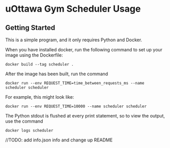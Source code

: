 # uOttawa Gym Scheduler Usage

## Getting Started
This is a simple program, and it only requires Python and Docker.

When you have installed docker, run the following command to set up your image using the Dockerfile:

```docker build --tag scheduler .```

After the image has been built, run the command 

```docker run --env REQUEST_TIME=time_between_requests_ms --name scheduler scheduler```

For example, this might look like:

```docker run --env REQUEST_TIME=10000 --name scheduler scheduler```

The Python stdout is flushed at every print statement, so to view the output, use the command

```docker logs scheduler```

//TODO: add info.json info and change up README
